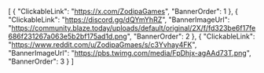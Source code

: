 [
    {
        "ClickableLink": "https://x.com/ZodipaGames",
        "BannerOrder": 1
    },
    {
        "ClickableLink": "https://discord.gg/dQYmYhRZ",
        "BannerImageUrl": "https://community.blaze.today/uploads/default/original/2X/f/fd323be6f17fe686f231267a063e5b2bf175ad1d.png",
        "BannerOrder": 2
    },
    {
        "ClickableLink": "https://www.reddit.com/u/ZodipaGmaes/s/c3Yvhay4FK",
        "BannerImageUrl": "https://pbs.twimg.com/media/FpDhjx-agAAd73T.png",
        "BannerOrder": 3
    }
]
